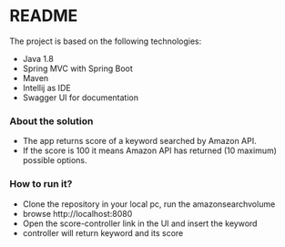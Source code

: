 # README #

The project is based on the following technologies:

* Java 1.8
* Spring MVC with Spring Boot
* Maven
* Intellij as IDE 
* Swagger UI for documentation

### About the solution ###

* The app returns score of a keyword searched by Amazon API. 
* If the score is 100 it means Amazon API has returned (10 maximum) possible options. 

### How to run it? ###

* Clone the repository in your local pc, run the amazonsearchvolume
* browse http://localhost:8080 
* Open the score-controller link in the UI and insert the keyword 
* controller will return keyword and its score


